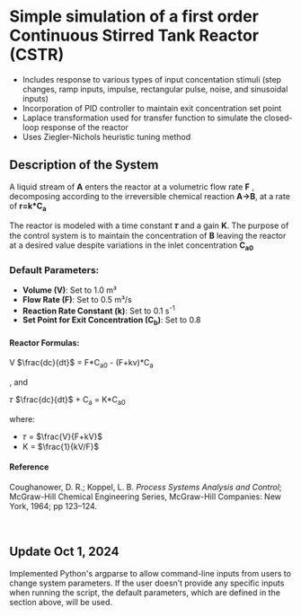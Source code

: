 # Simple simulation of a first order Continuous Stirred Tank Reactor (CSTR)
- Includes response to various types of input concentation stimuli (step changes, ramp inputs, impulse, rectangular pulse, noise, and sinusoidal inputs)
- Incorporation of PID controller to maintain exit concentration set point 
- Laplace transformation used for transfer function to simulate the closed-loop response of the reactor
- Uses Ziegler-Nichols heuristic tuning method

## Description of the System
A liquid stream of **A** enters the reactor at a volumetric flow rate **F** , decomposing according to the irreversible chemical reaction **A→B**, at a rate of **r=k*C<sub>a</sub>**

The reactor is modeled with a time constant **𝜏** and a gain **K**. The purpose of the control system is to maintain the concentration of **B** leaving the reactor at a desired value despite variations in the inlet concentration **C<sub>a</sub><sub>0</sub>**

### Default Parameters:
- **Volume (V)**: Set to 1.0 m³
- **Flow Rate (F)**: Set to 0.5 m³/s
- **Reaction Rate Constant (k)**: Set to 0.1 s<sup>-1<sup>
- **Set Point for Exit Concentration (C<sub>b</sub>)**: Set to 0.8
  
#### Reactor Formulas:
V $\frac{dc}{dt}$ = F*C<sub>a</sub><sub>0</sub> - (F+kv)*C<sub>a</sub>

, and

𝜏 $\frac{dc}{dt}$ + C<sub>a</sub> = K*C<sub>a</sub><sub>0</sub> 

where:
- 𝜏 = $\frac{V}{F+kV}$
- K = $\frac{1}{kV/F}$
  

#### Reference
Coughanower, D. R.; Koppel, L. B. *Process Systems Analysis and Control*; McGraw-Hill Chemical Engineering Series, McGraw-Hill Companies: New York, 1964; pp 123–124.

<br>

## Update Oct 1, 2024
Implemented Python's argparse to allow command-line inputs from users to change system parameters. If the user doesn’t provide any specific inputs when running the script, the default parameters, which are defined in the section above, will be used.
